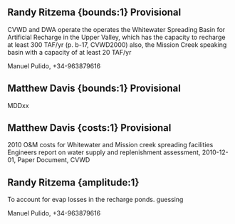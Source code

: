## Randy Ritzema {bounds:1} Provisional
CVWD and DWA operate the operates the Whitewater Spreading Basin for Artificial Recharge  in the Upper Valley, which has the capacity to recharge at least 300 TAF/yr (p. b-17, CVWD2000) also, the Mission Creek speaking basin with a capacity of at least 20 TAF/yr

Manuel Pulido, +34-963879616

## Matthew Davis {bounds:1} Provisional
MDDxx

## Matthew Davis {costs:1} Provisional
2010 O&M costs for Whitewater and Mission creek spreading facilities
Engineers report on water supply and replenishment assessment, 2010-12-01, Paper Document, CVWD

## Randy Ritzema {amplitude:1} 
To account for evap losses in the recharge ponds. guessing

Manuel Pulido, +34-963879616

